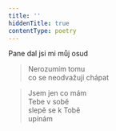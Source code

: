 ```yaml
---
title: ''
hiddenTitle: true
contentType: poetry
---
```


>   

  

>   

  

Pane dal jsi mi můj osud

> Nerozumím tomu  
> co se neodvažuji chápat

  

> Jsem jen co mám  
> Tebe v sobě  
> slepě se k Tobě  
> upínám
